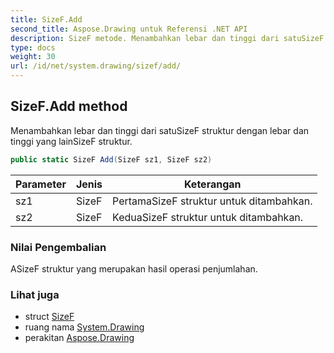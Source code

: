 ```yaml
---
title: SizeF.Add
second_title: Aspose.Drawing untuk Referensi .NET API
description: SizeF metode. Menambahkan lebar dan tinggi dari satuSizeF struktur dengan lebar dan tinggi yang lainSizeF struktur.
type: docs
weight: 30
url: /id/net/system.drawing/sizef/add/
---
```

## SizeF.Add method

Menambahkan lebar dan tinggi dari satuSizeF struktur dengan lebar dan tinggi yang lainSizeF struktur.

```csharp
public static SizeF Add(SizeF sz1, SizeF sz2)
```

| Parameter | Jenis | Keterangan |
| --- | --- | --- |
| sz1 | SizeF | PertamaSizeF struktur untuk ditambahkan. |
| sz2 | SizeF | KeduaSizeF struktur untuk ditambahkan. |

### Nilai Pengembalian

ASizeF struktur yang merupakan hasil operasi penjumlahan.

### Lihat juga

* struct [SizeF](../)
* ruang nama [System.Drawing](../../sizef/)
* perakitan [Aspose.Drawing](../../../)


